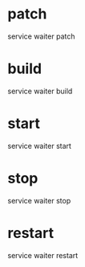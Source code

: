 # patch

service waiter patch 

# build

service waiter build

# start

service waiter start

# stop

service waiter stop

# restart

service waiter restart